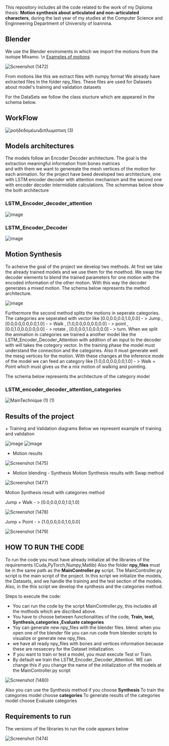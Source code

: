 This repository includes all the code related to the work of my Diploma thesis: <b>Motion synthesis about articulated 
and non-articulated characters</b>, during the last year of my studies at the Computer Science and Enginneering Department of University of Ioannina.

<H2>Blender</H2> 

We use the Blender enviroments in which we import the motions from the isotope Mixamo. \n
<u>Examples of motions</u>  

![Screenshot (1472)](https://github.com/GiorgosDrog/diploma_thesis_motion_synthesis/assets/72260809/73cf04e9-8390-491a-8c2c-ab03eece8074)

From motions like this we extract files with numpy format
We already have extracted files in the folder npy_files. These files are used for Datasets about model's training and validation datasets 

For the DataSets we follow the class stucture which are appeared in the schema below.


<H2> WorkFlow </H2>

![ροήδεδομέωνΔιπλωματικη (3)](https://github.com/GiorgosDrog/diploma_thesis_motion_synthesis/assets/72260809/08ea37ae-2d0c-4356-9044-93d4d4c37b46)

<H2> Models architectures </H2>
The models follow an Encoder Decoder architecture. The goal is the extraction meaningful information from bones matrices <br> and with them we want to genereate the mesh vertices of the motion for each animation. for the project have beed developed two architecture, one with LSTM encoder decoder with attention mechanism and the second one with encoder decoder intermidiate calculations.   
The schemmas below show the both architecture

<H3>LSTM_Encoder_decoder_attention</H3>

![image](https://github.com/GiorgosDrog/diploma_thesis_motion_synthesis/assets/72260809/420ae429-ae62-4c8f-8646-69a85df19ad1)

<H3>LSTM_Encoder_Decoder</H3>

![image](https://github.com/GiorgosDrog/diploma_thesis_motion_synthesis/assets/72260809/982f983c-88c1-4c5e-893a-7226149fd3e8)

<H2>Motion Synthesis</H2>
To acheive the goal of the project we develop two methods. At first we take the already trained models and we use them for the moethod. We swap the decoder elements to blend the trained parameters for one motion with the encoded information of the other motion. With this way the decoder generates a mixed motion. The schema below represents the method architecture.

![image](https://github.com/GiorgosDrog/diploma_thesis_motion_synthesis/assets/72260809/728f3ffe-dbe8-4668-a547-9326808deb6c)

Furthermore the second method splits the motions in seperate categories. The categories are seperated with vector like [0.0,0.0,0.0,1.0,0.0] - > Jump , [0.0,0.0,0.0,0.0,1.0] - > Walk , [1.0,0.0,0.0,0.0,0.0] - > point , [0.0,1.0,0.0,0.0,0.0] - >  rotate , [0.0,0.0,1.0,0.0,0.0] - > turn. When we split the animation in categories we trained a another model like the LSTM_Encoder_Decoder_Αttention with addition of an input to the decoder with will takes the cotegory vector. In the training phase the model must understand the connection and the categories. Also it must generate well the mesg vertices for the motion. With these changes at the inference mode of the model we can feed an category like [1.0,0.0,0.0,0.0,1.0] - > Walk + Point which must gives us the a mix motion of walking and pointing.

The schema below represents the architecture of the category model 
<H3>LSTM_encoder_decoder_attention_categories</H3>

![MainTechnique (1) (1)](https://github.com/GiorgosDrog/diploma_thesis_motion_synthesis/assets/72260809/c80cd8e5-567b-4f3d-ae0d-19f9665b7338)

<H2> Results of the project  </H2>
+ Training and Validation diagrams 
Below we represent example of training and validation

![image](https://github.com/GiorgosDrog/diploma_thesis_motion_synthesis/assets/72260809/8ccb9f29-0c11-4e22-9c33-380097f27363)
![image](https://github.com/GiorgosDrog/diploma_thesis_motion_synthesis/assets/72260809/d3a1a77e-0587-4746-b17a-b183e8cf154b)

+ Motion results
  
 ![Screenshot (1475)](https://github.com/GiorgosDrog/diploma_thesis_motion_synthesis/assets/72260809/79116173-21f8-4c4a-a8ce-edf52b5bab54)

+ Motion blending  -  Synthesis
Motion Synthesis results with Swap method

![Screenshot (1477)](https://github.com/GiorgosDrog/diploma_thesis_motion_synthesis/assets/72260809/d0649dd0-e013-4292-a1c1-f5539c9f1c25)


Motion Synthesis result with categories method

Jump + Walk - > [0.0,0.0,0.0,1.0,1.0]

![Screenshot (1478)](https://github.com/GiorgosDrog/diploma_thesis_motion_synthesis/assets/72260809/df455683-78f7-46f3-8c36-a118fd830b89)

Jump + Point - > [1.0,0.0,0.0,1.0,0.0]

![Screenshot (1479)](https://github.com/GiorgosDrog/diploma_thesis_motion_synthesis/assets/72260809/c87deec5-ab1a-49b3-8c66-40f8e10fc8f8)



<H2> HOW TO RUN THE CODE </H2>
To run the code you must have already initialize all the libraries of the requirements (Cuda,PyTorch,Numpy,Matlib)
Also the folder <b>npy_files</b> must be in the same path as the <b>MainController.py</b> script.
The MainController.py script is the main script of the project. In this script we initialize the models, the Datasets, and we handle the training and the test section of the models. Also, in the this script we develop the synthesis and the categories method.  

Steps to execute the code: 

+ You can run the code by the script MainController.py, this includes all the mothods which are discribed above.
+ You have to choose between functionalities of the code, <b>Train, test, Synthesis,categories ,Evaluate categories </b>
+ Yoy can generate new npy_files with the blender files. blend. when you open one of the blender file you can run code from blender scripts to visualize or generate new npy_files.
+ we have all ready npy_files with bones and vertices information because these are nessecery for the Dataset initialization.
+ If you want to train or test a model, you must execute Test or Train.
+ By default we train the LSTM_Encoder_Decoder_Attention. WE can change this if you change the name of the initialization of the models at the MainController.py script

![Screenshot (1480)](https://github.com/GiorgosDrog/diploma_thesis_motion_synthesis/assets/72260809/9679fb1d-5179-467c-91c1-96e1c3cbffae)

Also you can use the Synthesis method if you choose <b> Synthesis </b> 
To train the categories model choose <b> categories </b>
To generate results of the categories model choose  Evaluate categories



<H2> Requirements to run  </H2>
The versions of the libraries to run the code appears below 

![Screenshot (1474)](https://github.com/GiorgosDrog/diploma_thesis_motion_synthesis/assets/72260809/6b8c4538-7d4f-4379-96f8-82e8abee863e)

